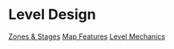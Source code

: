 # Level Design

[Zones & Stages](Zones%20&%20Stages.md)
[Map Features](Map%20Features.md)
[Level Mechanics](Level%20Mechanics.md)
